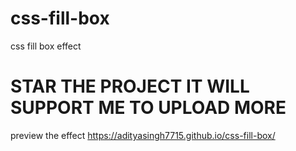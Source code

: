 # css-fill-box
css fill box effect

# STAR THE PROJECT IT WILL SUPPORT ME TO UPLOAD MORE
preview the effect https://adityasingh7715.github.io/css-fill-box/

